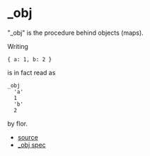 
# _obj

"_obj" is the procedure behind objects (maps).

Writing
```
{ a: 1, b: 2 }
```
is in fact read as
```
_obj
  'a'
  1
  'b'
  2
```
by flor.


* [source](https://github.com/floraison/flor/tree/master/lib/flor/pcore/_obj.rb)
* [_obj spec](https://github.com/floraison/flor/tree/master/spec/pcore/_obj_spec.rb)

